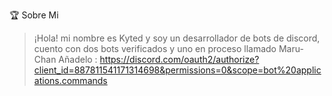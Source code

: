 🏆 Sobre Mi
>¡Hola! mi nombre es Kyted y soy un desarrollador de bots de discord, cuento con dos bots verificados y uno en proceso llamado
>Maru-Chan Añadelo : https://discord.com/oauth2/authorize?client_id=887811541171314698&permissions=0&scope=bot%20applications.commands

